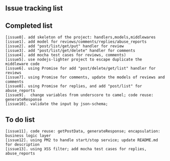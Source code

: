 ## Issue tracking list


## Completed list  
    [issue0]. add skeleton of the project: handlers,models,middlewares  
    [issue1]. add model for reviews/comments/replies/abuse_reports  
    [issue2]. add "post/list/get/put" handler for review  
    [issue3]. add "post/list/get/delete" handler for comments  
    [issue4]. add mocha test cases for reviews, comments)  
    [issue5]. use nodejs-lighter project to escape duplicate the middleware code  
    [issue6]. using Promise for add "post/delete/get/list" handler for reviews  
    [issue7]. using Promise for comments, update the models of reviews and comments  
    [issue8]. using Promise for replies, and add "post/list" for abuse_reports   
    [issue9].  change variables from underscore to camel; code reuse: generateResponse
    [issue10]. validate the input by json-schema;

## To do list  
    [issue11]. code reuse: getPostData, generateResponse; encapsulation: business logic layer
    [issue12]. using PM2 to handle start/stop service; update README.md for description   
    [issue13]. using XSS filter; add mocha test cases for replies, abuse_reports  


  
